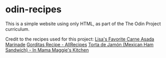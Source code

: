 # odin-recipes
This is a simple website using only HTML, as part of the The Odin Project curriculum.

Credit to the recipes used for this project: 
[Lisa's Favorite Carne Asada Marinade](https://www.allrecipes.com/recipe/186691/lisas-favorite-carne-asada-marinade/)
[Gorditas Recipe - AllRecipes](https://www.allrecipes.com/recipe/78174/gorditas/)
[Torta de Jamón (Mexican Ham Sandwich) - In Mama Maggie's Kitchen](https://inmamamaggieskitchen.com/torta-de-jamon-mexican-ham-sandwich/)